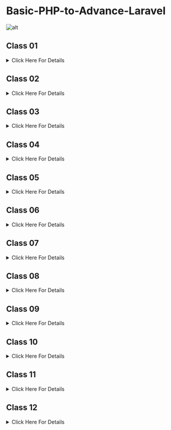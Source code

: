 # Basic-PHP-to-Advance-Laravel
![alt](https://github.com/bdsuman/help/blob/main/php-laravel-mysql-sample.png)

## Class 01

<details>
<summary>Click Here For Details</summary>

##  Github

- What is Git & Github

- Why need Git & Github

- Git bash Downloads & Installation

- Create an Account on Github

- Create project Local to Online

- Create Project Online

- How to fork any github project from another account.

### IDE / Code Editor

- Vs Code Downloads

- Vs Code Editor keyboard shortcuts

- Important Package installation

## Class Resource

### From the very beginning, we have to know about git & github to showcase our daily practice and work for future use.
### And secondly we have to know about vs keyboard shortcuts to save our time in coding, and install essential packages for extra facilities in vs code.


- Git bash Downloads - https://git-scm.com/downloads 

- Create your github account - https://github.com/ 

- Create project Local to Online - https://github.com/rafiswe/Github-Tutorial/blob/master/Create-local-to-online.txt

- Create Project Online - https://github.com/rafiswe/Github-Tutorial/blob/master/Create-online-repository.txt

- Vs Code Downloads - https://code.visualstudio.com/download 

- Vs Code Editor keyboard shortcuts -  https://code.visualstudio.com/shortcuts/keyboard-shortcuts-windows.pdf 

### Important Package installation

- Html snippet

- Html css support

- Intellisense for css class names in html

- Auto close tag

- Auto rename tag

- Beautify

- Bracket pair colorizer

- Php intellisense

- Php namespace resolver

- Alignment

</details> 

## Class 02

<details>
<summary>Click Here For Details </summary>

### PHP Language.

- History of php

- How does php work

- Power of php

### Environment setup, Code Structure & Run Code

- Server setup

- Code syntax & run code 

- How to write Php code in html.

### Variable

- What is Variable?

- Declaration rules of common variables.

- Declaration rules of Constant variables.

- Different between variable & constant.

### Print Way

- Concat string, inverted comma.

- echo, Printf, sprintf

### Different types of Data types


- Most commonly used scalar (মৌলিক) data types - (String, Integer, float, Boolean)

- Compound (যৌগিক) data types - (Array, Object)

- Null, Resource

## Resource

### Please search by keyword which is given on overview and know more from google. Here is just the w3school link. You can learn more from javatpoint, tutorialspoint etc.


- A variable starts with the $ sign, followed by the name of the variable

- A variable name must start with a letter or the underscore character

- A variable name cannot start with a number

- A variable name can only contain alpha-numeric characters and underscores (A-z, 0-9, and _ )

- Variable names are case-sensitive ($age and $AGE are two different variables)

- Ref. Link Variable - https://www.w3schools.com/php/php_variables.asp 

### Declaration rules of constant variables:

- define(name, value, case-insensitive)

- name: Specifies the name of the constant

- value: Specifies the value of the constant

- case-insensitive: Specifies whether the constant name should be case-insensitive. Default is false

- Ref. Link Variable - https://www.w3schools.com/php/php_constants.asp 

- Echo & Print - https://www.c-sharpcorner.com/UploadFile/051e29/types-of-print-function-in-php/ 

- Data types - https://www.w3schools.com/php/php_datatypes.asp 

</details>

## Class 03

<details>
<summary>Click Here For Details</summary>

## Operators and its types in php

### Arithmetic (গাণিতিক অপারেটর) 
>Arithmetic operators are used to perform arithmetic on numbers:

    | Operator | Description                  |
    | -------- | ---------------------------- |
    | +        | Addition                     |
    | -        | Subtraction                  |
    | *        | Multiplication               |
    | **       | Exponentiation               |
    | /        | Division                     |
    | %        | Modulus (Division Remainder) |
    | ++       | Increment                    |
    | --       | Decrement                    |

### Assignment (নির্ধারণ অপারেটর)

> =, +=, -=, *=, /=

### Comparison (তুলনা)

> ==, !=, ===, !==, < (less), > (greater), <=, >=

### Increment / decrement

> ++a, a++, --a, a-- 

### Logical and others

> !, &&, || 

### Statements

- If

- Else

- Else if

- Switch

## Resource

### Operators and its types in php

### Arithmetic (গাণিতিক অপারেটর) 

- R Link: https://www.javatpoint.com/php-operators#Arithmetic 

### Assignment (নির্ধারণ অপারেটর)

- https://www.javatpoint.com/php-operators#Assignment 

### Comparison (তুলনা)

- R Link: https://www.javatpoint.com/php-operators#Comparison 

### Increment / decrement

- R Link: https://www.php.net/manual/en/language.operators.increment.php 

### Logical and others

- Link: https://www.javatpoint.com/php-operators#Logical 

</details>

## Class 04

<details>
<summary>Click Here For Details</summary>

## loop

- Operator: Increment (++) and Decrement (--)

- For Loop

- While loop

- Do while

- Foreach

## Resource
### Operator: Increment (++) and Decrement (--)

- https://www.php.net/manual/en/language.operators.increment.php 

### For Loop

- https://www.javatpoint.com/php-for-loop 

### While loop

- https://www.javatpoint.com/php-while-loop 

### Do while

- https://www.javatpoint.com/php-do-while-loop 

-Exercises: https://codeforwin.org/2015/06/for-do-while-loop-programming-exercises.html 

### Foreach

- https://www.javatpoint.com/php-foreach-loop 

</details>

## Class 05

<details>
<summary>Click Here For Details</summary>

## Different types of Array

- Keyword: break, continue

- Indexed array

- Associative array

- Multidimensional array

### Resource 

1. Break, continue keyword

- https://www.javatpoint.com/php-break

- https://www.javatpoint.com/php-continue 

2. Indexed array

- https://www.javatpoint.com/php-indexed-array 

3. Associative array

- https://www.javatpoint.com/php-associative-array 

4. Multidimensional array

- https://www.javatpoint.com/php-multidimensional-array 

</details>

## Class 06

<details>
<summary>Click Here For Details</summary>

## Array Function
- count(which_array), sizeof(which_array)

- max(which_array), min(which_array)

- in_array(which_you_want_search, from_which_array, strict_mode)

- array_search(which_you_want_search, from_which_array)

- array_pop(from_which_array) - for delete last element

- array_push(which_array, new_value) - add element on last

- array_merge(all_arrays) - make a new array by merging multiple array

- array_slice(from_which_array, from_index, total_element) - make a new array by taking some element from an array.

- array_splice(from_which_array, from_index, total_element) - remove array element from an this array

- array_diff(first_array, second_array)

- array_unique(which_array)

- array_sum(which_array)

### Resource

- https://www.php.net/manual/en/ref.array.php
- https://www.w3schools.com/php/php_ref_array.asp


</details>

## Class 07

<details>
<summary>Click Here For Details</summary>

## More Array functions

- array_rand(from_which_array, how_many_element) - pick random keys
- 
- shuffle(which_array) - randomize order of array elements
- 
- array_chunk(which_array, how_many_element, keys_sequence) - Split an array into chunks
- 
- asort(which_array, sort_rule) - sort ascending order, arsort(which_array, sort_rule) - sort descending order,
- 
- ksort(which_array, sort_rule) - sort keys by ascending order, krsort() - sort keys by descending order
- 
- implode(separator_symble, which_array) - Join array elements with a string (array to string)
- 
- explode(separator_symble, which_string, element_limit) - String to array

### Write php code on html

### Project based on array

### Mini Project - Product List (table/E-commerce)

## Resource
- More array Functions

- https://www.php.net/manual/en/ref.array.php 

- Writing php code in html
- 
- https://www.php.net/manual/en/control-structures.alternative-syntax.php 
- 
- https://stackoverflow.com/questions/10258345/php-simple-foreach-loop-with-html 

</details>

## Class 08

<details>
<summary>Click Here For Details</summary>

## Class 8 Overview
1. User defined Functions 

- What is function & Why we use it.

- Way to create user defined functions.

- Parameter, Argument, Return

- Mini Project - Execute a common work using function

2. Built in String functions

- Strlen()

- Str_word_count()

- Strpos()

- Substr()

- str_split()

- Str_replace()

- Strtoupper()

- Strtolower()

- Str_shuffle()

- md5()

- money_format()

- number_format()

- htmlspecialchars()

- strip_tags()

- trim()

### Class Resource 

1. User Defined Function

- https://www.php.net/manual/en/functions.user-defined.php 

- https://www.w3schools.com/php/php_functions.asp 

2. Built in String functions

- https://www.php.net/manual/en/ref.strings.php 

- https://www.w3schools.com/php/php_ref_string.asp 

</details>

## Class 09

<details>
<summary>Click Here For Details</summary>

## Class 9 Overview
1. Some essentials things

- isset, empty, die

- Undefined, empty / flag, null, array variable

2. Form Handling

- Set Method - for getting form data

- Set Action - for sending data 

- Set Field Name - for getting form data by field name

- Receive Form Value by supper global variable - $_GET, $_POST, $_REQUEST

- Get Method vs Post Method

- Form isset

- Primary Validation message.
### Class Resource

1. Some essentials things

- https://www.php.net/manual/en/function.empty.php 

- https://www.php.net/manual/en/function.isset 

- https://www.php.net/manual/en/function.die 

2. Form Handling

- https://www.w3schools.com/php/php_forms.asp 
2. Github Link 
- https://github.com/rafiswe/PHP-Form-Handling 

</details>

## Class 10

<details>
<summary>Click Here For Details</summary>

## Project
### Form Handling

- Validate - Set Dismissable alert message

- Validate - filter email or not 

- Validate - valid email check function

- Validate - edu email check function

#### Resource
1. Form Handling
- https://www.w3schools.com/php/php_forms.asp 

2. Github Link
- https://github.com/rafiswe/PHP-Form-Handling
</details>

## Class 11

<details>
<summary>Click Here For Details</summary>

## Form Handling
### Topic
1. Form Handling

- Validate - age validate function

- Validate - username validate function

- Validate - keep old data in fields.

- Validate - clear field data after success

- Validate - auto suggestion off

- Field - radio button

- Field - Checkbox field

- Field - select option field
#### Resource
1. Form Handling
- https://www.w3schools.com/php/php_forms.asp 

2. Github Link
- https://github.com/rafiswe/PHP-Form-Handling
</details>

## Class 12
<details>
<summary>Click Here For Details</summary>

## Title
### Sub Title

</details>